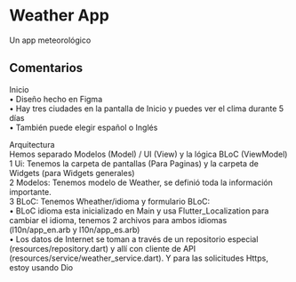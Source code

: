 # Weather App

Un app meteorológico

## Comentarios

Inicio  
 • Diseño hecho en Figma  
 • Hay tres ciudades en la pantalla de Inicio y puedes ver el clima durante 5 días  
 • También puede elegir español o Inglés  
 
Arquitectura  
Hemos separado Modelos (Model) / UI (View) y la lógica BLoC (ViewModel)  
 1 Ui: Tenemos la carpeta de pantallas (Para Paginas) y la carpeta de Widgets (para Widgets generales)  
 2 Modelos: Tenemos modelo de Weather, se definió toda la información importante.  
 3 BLoC: Tenemos Wheather/idioma y formulario BLoC:  
 • BLoC idioma esta inicializado en Main y usa Flutter_Localization para cambiar el idioma, tenemos 2 archivos para ambos idiomas (l10n/app_en.arb y l10n/app_es.arb)  
 • Los datos de Internet se toman a través de un repositorio especial (resources/repository.dart) y allí con cliente de API   (resources/service/weather_service.dart). Y para las solicitudes Https, estoy usando Dio  
